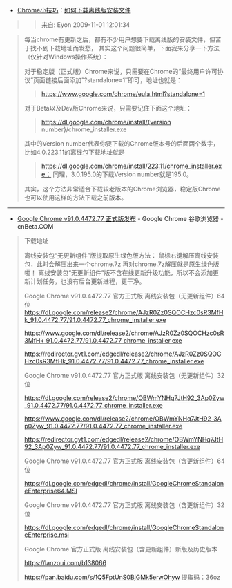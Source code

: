 - [Chrome小技巧](http://www.chromi.org/archives/1646 )：[如何下载离线版安装文件](https://www.douban.com/group/topic/8513394/)
>>  来自: Eyon 2009-11-01 12:01:34

> 每当chrome有更新之后，都有不少用户想要下载离线版的安装文件，但苦于找不到下载地址而发愁，
> 其实这个问题很简单，下面我来分享一下方法（仅针对Windows操作系统）： 
>
> 对于稳定版（正式版）Chrome来说，只需要在Chrome的“最终用户许可协议”页面链接后面添加”?standalone=1″即可，地址也就是： 
>
>>  https://www.google.com/chrome/eula.html?standalone=1 
>
> 对于Beta以及Dev版Chrome来说，只需要记住下面这个地址： 
> 
>>  https://dl.google.com/chrome/install/{version number}/chrome_installer.exe 
> 
> 其中的Version number代表你要下载的Chrome版本号的后面两个数字，
> 比如4.0.223.11的离线包下载地址就是 
>>  https://dl.google.com/chrome/install/223.11/chrome_installer.exe；
> 同理，3.0.195.0的下载Version number就是195.0。
> 
> 其实，这个方法非常适合下载较老版本的Chrome浏览器，稳定版Chrome也可以使用这样的方法下载之前版本。

--------------------------------------------------------------------

- [Google Chrome v91.0.4472.77 正式版发布](https://www.cnbeta.com/articles/soft/1132649.htm) - Google Chrome 谷歌浏览器 - cnBeta.COM

> 下载地址
> 
> 离线安装包“无更新组件”版提取原生绿色版方法：
> 鼠标右键解压离线安装包，此时会解压出来一个chrome.7z
> 再对chrome.7z解压就是原生绿色版啦！
> 离线安装包“无更新组件”版不含在线更新升级功能，所以不会添加更新计划任务，也没有后台更新进程，更干净。
> 
> Google Chrome v91.0.4472.77 官方正式版 离线安装包（无更新组件）64位
> https://dl.google.com/release2/chrome/AJzR0Zz0SQOCHzc0sR3MfHk_91.0.4472.77/91.0.4472.77_chrome_installer.exe
> 
> https://www.google.com/dl/release2/chrome/AJzR0Zz0SQOCHzc0sR3MfHk_91.0.4472.77/91.0.4472.77_chrome_installer.exe
> 
> https://redirector.gvt1.com/edgedl/release2/chrome/AJzR0Zz0SQOCHzc0sR3MfHk_91.0.4472.77/91.0.4472.77_chrome_installer.exe
> 
> 
> Google Chrome v91.0.4472.77 官方正式版 离线安装包（无更新组件）32位
> 
> https://dl.google.com/release2/chrome/OBWmYNHq7JtH92_3Ap0Zyw_91.0.4472.77/91.0.4472.77_chrome_installer.exe
> 
> https://www.google.com/dl/release2/chrome/OBWmYNHq7JtH92_3Ap0Zyw_91.0.4472.77/91.0.4472.77_chrome_installer.exe
> 
> https://redirector.gvt1.com/edgedl/release2/chrome/OBWmYNHq7JtH92_3Ap0Zyw_91.0.4472.77/91.0.4472.77_chrome_installer.exe
> 
> 
> Google Chrome v91.0.4472.77 官方正式版 离线安装包（含更新组件）64位
> 
> https://dl.google.com/edgedl/chrome/install/GoogleChromeStandaloneEnterprise64.MSI
> 
> Google Chrome v91.0.4472.77 官方正式版 离线安装包（含更新组件）32位
> 
> https://dl.google.com/edgedl/chrome/install/GoogleChromeStandaloneEnterprise.msi
> 
> Google Chrome 官方正式版 离线安装包（含更新组件）新版及历史版本
> 
> https://lanzoui.com/b138066
> 
> https://pan.baidu.com/s/1Q5FptUnS0BjGMk5erwOhyw 提取码：36oz
